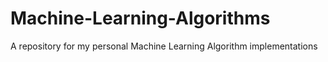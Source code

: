 # Machine-Learning-Algorithms
A repository for my personal Machine Learning Algorithm implementations
